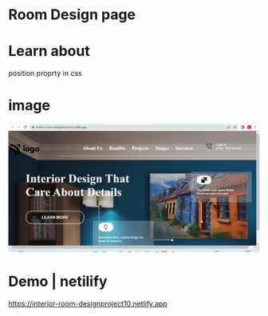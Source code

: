 # Room Design page

# Learn about

position proprty in css

# image

![image](<./photo/Screenshot%20(5)%20interio.png>)

# Demo | netilify

https://interior-room-designproject10.netlify.app
